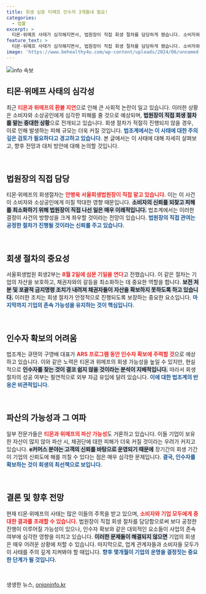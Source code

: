 ```yaml
---
title: 회생 심문 티메프 인수자 3개월내 필요!
categories:
  - 법률
excerpt: >
  티몬·위메프 사태가 심각해지면서, 법원장이 직접 회생 절차를 담당하게 됐습니다. 소비자와 소상공인 피해가 예고된 가운데, 인수자 확보가 생존의 열쇠로 떠오르고 있는 상황입니다.
feature_text: >
  티몬·위메프 사태가 심각해지면서, 법원장이 직접 회생 절차를 담당하게 됐습니다. 소비자와 소상공인 피해가 예고된 가운데, 인수자 확보가 생존의 열쇠로 떠오르고 있는 상황입니다.
image: 'https://www.behealthy4u.com/wp-content/uploads/2024/06/unnamed-file.png'
---
```


<p><img src="https://www.behealthy4u.com/wp-content/uploads/2024/06/unnamed-file.png" alt="info 속보" /></p>

<h2 data-ke-size="size26">티몬·위메프 사태의 심각성</h2>

<p data-ke-size="size16">최근 <b><span style="color: #ee2323;">티몬과 위메프의 환불 지연</span></b>으로 인해 큰 사회적 논란이 일고 있습니다. 이러한 상황은 소비자와 소상공인에게 심각한 피해를 줄 것으로 예상되며, <b><span style="background-color: #21538527;">법원장이 직접 회생 절차를 맡는 중대한 상황</span></b>으로 전개되고 있습니다. 회생 절차가 적절히 진행되지 않을 경우, 이로 인해 발생하는 피해 규모는 더욱 커질 것입니다. <b><span style="color: #1a5490;">법조계에서는 이 사태에 대한 주의 깊은 검토가 필요하다고 경고하고 있습니다.</span></b> 본 글에서는 이 사태에 대해 자세히 살펴보고, 향후 전망과 대처 방안에 대해 논의할 것입니다.</p>

<p data-ke-size="size16">&nbsp;</p>

<h2 data-ke-size="size26">법원장의 직접 담당</h2>

<p data-ke-size="size16">티몬·위메프의 회생절차는 <b><span style="color: #ee2323;">안병욱 서울회생법원장이 직접 맡고 있습니다.</span></b> 이는 이 사건이 소비자와 소상공인에게 미칠 막대한 영향 때문입니다. <b><span style="background-color: #21538527;">소비자의 신뢰를 되찾고 피해를 최소화하기 위해 법원장이 직접 나선 일은 매우 이례적입니다.</span></b> 법조계에서는 이러한 결정이 사건의 방향성을 크게 좌우할 것이라는 전망이 있습니다. <b><span style="color: #1a5490;">법원장의 직접 관여는 공정한 절차가 진행될 것이라는 신뢰를 주고 있습니다.</span></b></p>

<p data-ke-size="size16">&nbsp;</p>

<h2 data-ke-size="size26">회생 절차의 중요성</h2>

<p data-ke-size="size16">서울회생법원 회생2부는 <b><span style="color: #ee2323;">8월 2일에 심문 기일을 연다</span></b>고 전했습니다. 이 같은 절차는 기업의 자산을 보호하고, 채권자와의 갈등을 최소화하는 데 중요한 역할을 합니다. <b><span style="background-color: #21538527;">보전 처분 및 포괄적 금지명령 조치가 내려져 채권자들이 자산을 확보하지 못하도록 하고 있습니다.</span></b> 이러한 조치는 회생 절차가 안정적으로 진행되도록 보장하는 중요한 요소입니다. <b><span style="color: #1a5490;">마지막까지 기업의 존속 가능성을 유지하는 것이 핵심입니다.</span></b></p>

<p data-ke-size="size16">&nbsp;</p>

<h2 data-ke-size="size26">인수자 확보의 어려움</h2>

<p data-ke-size="size16">법조계는 큐텐의 구영배 대표가 <b><span style="color: #ee2323;">ARS 프로그램 동안 인수자 확보에 주력할 것</span></b>으로 예상하고 있습니다. 이와 같은 노력은 티몬과 위메프의 회생 가능성을 높일 수 있지만, 현실적으로 <b><span style="background-color: #21538527;">인수자를 찾는 것이 결코 쉽지 않을 것이라는 분석이 지배적입니다.</span></b> 따라서 회생 절차의 성공 여부는 필연적으로 외부 자금 유입에 달려 있습니다. <b><span style="color: #1a5490;">이에 대한 법조계의 반응은 비관적입니다.</span></b></p>

<p data-ke-size="size16">&nbsp;</p>

<h2 data-ke-size="size26">파산의 가능성과 그 여파</h2>

<p data-ke-size="size16">일부 전문가들은 <b><span style="color: #ee2323;">티몬과 위메프의 파산 가능성</span></b>도 거론하고 있습니다. 이들 기업이 보유한 자산이 많지 않아 파산 시, 채권단에 대한 피해가 더욱 커질 것이라는 우려가 커지고 있습니다. <b><span style="background-color: #21538527;">e커머스 분야는 고객의 신뢰를 바탕으로 운영되기 때문에</span></b> 장기간의 회생 기간이 기업의 신뢰도에 해를 끼칠 수 있다는 점은 매우 심각한 문제입니다. <b><span style="color: #1a5490;">결국, 인수자를 확보하는 것이 회생의 최선책으로 보입니다.</span></b></p>

<p data-ke-size="size16">&nbsp;</p>

<h2 data-ke-size="size26">결론 및 향후 전망</h2>

<p data-ke-size="size16">현재 티몬·위메프의 사태는 많은 이들의 주목을 받고 있으며, <b><span style="color: #ee2323;">소비자와 기업 모두에게 중대한 결과를 초래할 수 있습니다.</span></b> 법원장이 직접 회생 절차를 담당함으로써 보다 공정한 진행이 이루어질 가능성이 있으나, 인수자 확보와 같은 대외적인 요소들이 사업의 존속 여부에 심각한 영향을 미치고 있습니다. <b><span style="background-color: #21538527;">이러한 문제들이 해결되지 않으면</span></b> 기업의 회생은 매우 어려운 상황에 처할 수 있습니다. 마지막으로, 업계 관계자들과 소비자들 모두가 이 사태를 주의 깊게 지켜봐야 할 때입니다. <b><span style="color: #1a5490;">향후 몇개월이 기업의 운명을 결정짓는 중요한 단계가 될 것입니다.</span></b></p>

<p data-ke-size="size16">&nbsp;</p>
생생한 뉴스, <a href="https://onioninfo.kr" rel="dofollow">onioninfo.kr</a>


